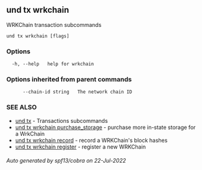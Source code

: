 ## und tx wrkchain

WRKChain transaction subcommands

```
und tx wrkchain [flags]
```

### Options

```
  -h, --help   help for wrkchain
```

### Options inherited from parent commands

```
      --chain-id string   The network chain ID
```

### SEE ALSO

* [und tx](und_tx.md)	 - Transactions subcommands
* [und tx wrkchain purchase_storage](und_tx_wrkchain_purchase_storage.md)	 - purchase more in-state storage for a WrkChain
* [und tx wrkchain record](und_tx_wrkchain_record.md)	 - record a WRKChain's block hashes
* [und tx wrkchain register](und_tx_wrkchain_register.md)	 - register a new WRKChain

###### Auto generated by spf13/cobra on 22-Jul-2022
